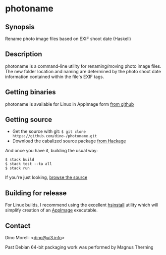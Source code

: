 # photoname


## Synopsis

Rename photo image files based on EXIF shoot date (Haskell)


## Description

photoname is a command-line utility for renaming/moving photo image
files. The new folder location and naming are determined by the
photo shoot date information contained within the file's EXIF tags.


## Getting binaries

photoname is available for Linux in AppImage form [from github](https://github.com/dino-/photoname/releases)


## Getting source

- Get the source with git: `$ git clone https://github.com/dino-/photoname.git`
- Download the cabalized source package [from Hackage](http://hackage.haskell.org/package/photoname)

And once you have it, building the usual way:

    $ stack build
    $ stack test --ta all
    $ stack run

If you're just looking, [browse the source](https://github.com/dino-/photoname)


## Building for release

For Linux builds, I recommend using the excellent
[hsinstall](https://github.com/dino-/hsinstall) utility which will simplify
creation of an [AppImage](https://appimage.org/) executable.


## Contact

Dino Morelli <[dino@ui3.info](mailto:dino@ui3.info)>

Past Debian 64-bit packaging work was performed by Magnus Therning
